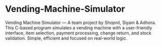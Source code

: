 # Vending-Machine-Simulator
Vending Machine Simulator — A team project by Shopnil, Siyam &amp; Adhora. This C-based program simulates a vending machine with a user-friendly interface, item selection, payment processing, change return, and stock validation. Simple, efficient and focused on real-world logic.
